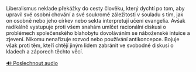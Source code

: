 
Liberalismus neklade překážky do cesty člověku, který dychtí po tom, aby upravil své osobní chování a své soukromé záležitosti v souladu s tím, jak on osobně nebo jeho církev nebo sekta interpretují učení evangelia. Avšak radikálně vystupuje proti všem snahám umlčet racionální diskusi o problémech společenského blahobytu dovoláváním se náboženské intuice a zjevení. Nikomu nenařizuje rozvod nebo používání antikoncepce. Bojuje však proti těm, kteří chtějí jiným lidem zabránit ve svobodné diskusi o kladech a záporech těchto věcí.

[🔊 Poslechnout audio](/data/7-paragraphs/audio/chapter_36/para_003-Liberalismus-neklade-pekky-do-cesty-lovku-kt.mp3)
